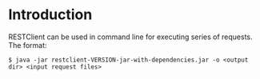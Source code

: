 # Introduction #

RESTClient can be used in command line for executing series of requests. The format:

```
$ java -jar restclient-VERSION-jar-with-dependencies.jar -o <output dir> <input request files>
```